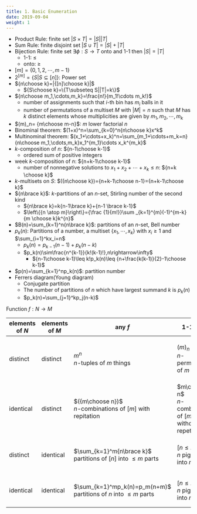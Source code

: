 ```yaml
---
title: 1. Basic Enumeration
date: 2019-09-04
weight: 1
---
```


- Product Rule: finite set $|S\times T|=|S||T|$
- Sum Rule: finite disjoint set $|S\cup T|=|S|+|T|$
- Bijection Rule: finite set $\exists\phi:S\rightarrow T$ onto and 1-1 then $|S|=|T|$
  - 1-1: $\leq$
  - onto: $\geq$
- $[m] = \{0,1,2,\cdots,m-1\}$
- $2^{[m]}=\{S|S\subseteq [n]\}$: Power set
- ${n\choose k}=|{[n]\choose k}|$
  - ${S\choose k}=\{T\subseteq S||T|=k\}$
- ${n\choose m_1,\cdots,m_k}=\frac{n!}{m_1!\cdots m_k!}$
  - number of assignments such that $i$-th bin has $m_i$ balls in it
  - number of permutations of a multiset $M$ with $|M|=n$ such that $M$ has $k$ distinct elements whose multiplicities are given by $m_1,m_2,\cdots,m_k$
- $(m)_n= {m\choose m-n}$: $m$ lower factorial $n$
- Binominal theorem: $(1+x)^n=\sum_{k=0}^n{n\choose k}x^k$
- Multinominal theorem: $(x_1+\cdots+x_k)^n=\sum_{m_1+\cdots+m_k=n}{n\choose m_1,\cdots,m_k}x_1^{m_1}\cdots x_k^{m_k}$
- $k$-composition of $n$: ${n-1\choose k-1}$
  - ordered sum of positive integers
- week $k$-composition of $n$: ${n+k-1\choose k-1}$
  - number of nonnegative solutions to $x_1+x_2+\cdots+x_k\leq n$: ${n+k \choose k}$
- $k$-multisets on $S$: $({n\choose k})={n+k-1\choose n-1}={n+k-1\choose k}$
- ${n\brace k}$: $k$-partitions of an $n$-set, Stirling number of the second kind
  - ${n\brace k}=k{n-1\brace k}+{n-1 \brace k-1}$
  - $\left\{{n \atop m}\right\}={\frac {1}{m!}}\sum _{k=1}^{m}(-1)^{m-k}{m \choose k}k^{n}$
- $B(n)=\sum_{k=1}^n{n\brace k}$: partitions of an $n$-set, Bell number
- $p_k(n)$: Partitions of a number, a multiset $\{x_1,\cdots,x_k\}$ with $x_i\geq 1$ and $\sum_{i=1}^kx_i=n$
  - $p_k(n)=p_{k-1}(n-1)+p_k(n-k)$
  - $p_k(n)\sim\frac{n^{k-1}}{k!(k-1)!},n\rightarrow\infty$
    - ${n-1\choose k-1}\leq k!p_k(n)\leq {n+\frac{k(k-1)}{2}-1\choose k-1}$
- $p(n)=\sum_{k=1}^np_k(n)$: partition number
- Ferrers diagram(Young diagram)
  - Conjugate partition
  - The number of partitions of $n$ which have largest summand $k$ is $p_k(n)$
  - $p_k(n)=\sum_{j=1}^kp_j(n-k)$

Function $f:N\rightarrow M$

| elements of $N$ | elements of $M$ | any $f$                                                                | 1-1($\leq 1$)                                                 | on-to($\geq 1$)                                           |
| --------------- | --------------- | ---------------------------------------------------------------------- | ------------------------------------------------------------- | --------------------------------------------------------- |
| distinct        | distinct        | $m^n$<br>$n$-tuples of $m$ things                                      | $(m)_n$<br>$n$-permutations of $m$ things                     | $m!{n\brace m}$<br>partition $[n]$ into $m$ ordered parts |
| identical       | distinct        | $({m\choose n})$<br>$n$-combinations of $[m]$ with repitation          | $m\choose n$<br>$n$-combinations of $[m]$ without repetitions | ${n-1\choose m-1}$<br>$m$-compositions of $n$             |
| distinct        | identical       | $\sum_{k=1}^m{n\brace k}$<br>partitions of $[n]$ into $\leq m$ parts   | $[n\leq m]$<br>$n$ pigeons into $m$ holes                     | ${n \brace m}$<br>partitions of $[n]$ into $m$ parts      |
| identical       | identical       | $\sum_{k=1}^mp_k(n)=p_m(n+m)$<br>partitions of $n$ into $\leq m$ parts | $[n\leq m]$<br>$n$ pigeons into $m$ holes                     | $p_m(n)$<br>partitions of $n$ into $m$ parts              |
